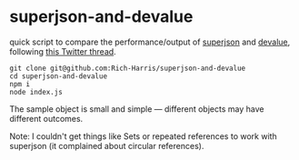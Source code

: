 # superjson-and-devalue

quick script to compare the performance/output of [superjson](https://github.com/blitz-js/superjson) and [devalue](https://github.com/Rich-Harris/devalue), following [this Twitter thread](https://twitter.com/flybayer/status/1285964795183652867).

```
git clone git@github.com:Rich-Harris/superjson-and-devalue
cd superjson-and-devalue
npm i
node index.js
```

The sample object is small and simple — different objects may have different outcomes.

Note: I couldn't get things like Sets or repeated references to work with superjson (it complained about circular references).